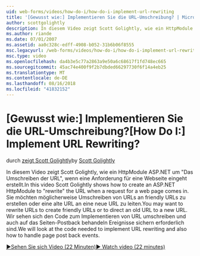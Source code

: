 ```yaml
---
uid: web-forms/videos/how-do-i/how-do-i-implement-url-rewriting
title: '[Gewusst wie:] Implementieren Sie die URL-Umschreibung? | Microsoft-Dokumentation'
author: scottgolightly
description: In diesem Video zeigt Scott Golightly, wie ein HttpModule ASP.NET um "Das Umschreiben der URL", wenn eine Anforderung für eine Webseite eingeht erstellt. Sie möchten möglicherweise schreiben...
ms.author: riande
ms.date: 07/01/2007
ms.assetid: aa0c328c-edff-4908-b052-31b6b06f8555
msc.legacyurl: /web-forms/videos/how-do-i/how-do-i-implement-url-rewriting
msc.type: video
ms.openlocfilehash: da4b3e5c77a2863a9e50a6c68617f1fd748ec665
ms.sourcegitcommit: 45ac74e400f9f2b7dbded66297730f6f14a4eb25
ms.translationtype: MT
ms.contentlocale: de-DE
ms.lasthandoff: 08/16/2018
ms.locfileid: "41832152"
---
```

<a name="how-do-i-implement-url-rewriting"></a><span data-ttu-id="5dbda-105">[Gewusst wie:] Implementieren Sie die URL-Umschreibung?</span><span class="sxs-lookup"><span data-stu-id="5dbda-105">[How Do I:] Implement URL Rewriting?</span></span>
====================
<span data-ttu-id="5dbda-106">durch [zeigt Scott Golightly](https://github.com/scottgolightly)</span><span class="sxs-lookup"><span data-stu-id="5dbda-106">by [Scott Golightly](https://github.com/scottgolightly)</span></span>

<span data-ttu-id="5dbda-107">In diesem Video zeigt Scott Golightly, wie ein HttpModule ASP.NET um "Das Umschreiben der URL", wenn eine Anforderung für eine Webseite eingeht erstellt.</span><span class="sxs-lookup"><span data-stu-id="5dbda-107">In this video Scott Golightly shows how to create an ASP.NET HttpModule to "rewrite" the URL when a request for a web page comes in.</span></span> <span data-ttu-id="5dbda-108">Sie möchten möglicherweise Umschreiben von URLs an friendly URLs zu erstellen oder eine alte URL an eine neue URL zu leiten.</span><span class="sxs-lookup"><span data-stu-id="5dbda-108">You may want to rewrite URLs to create friendly URLs or to direct an old URL to a new URL.</span></span> <span data-ttu-id="5dbda-109">Wir sehen sich den Code zum Implementieren von URL umschreiben und auch auf das Seiten-Postback behandeln Ereignisse sichern erforderlich sind.</span><span class="sxs-lookup"><span data-stu-id="5dbda-109">We will look at the code needed to implement URL rewriting and also how to handle page post back events.</span></span>

[<span data-ttu-id="5dbda-110">&#9654;Sehen Sie sich Video (22 Minuten)</span><span class="sxs-lookup"><span data-stu-id="5dbda-110">&#9654; Watch video (22 minutes)</span></span>](https://channel9.msdn.com/Blogs/ASP-NET-Site-Videos/how-do-i-implement-url-rewriting)
